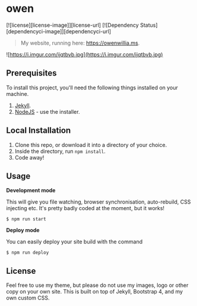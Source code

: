 # owen

[![license][license-image]][license-url] [![Dependency Status][dependencyci-image]][dependencyci-url]

> My website, running here: https://owenwillia.ms.

![https://i.imgur.com/ijqtbvb.jpg](https://i.imgur.com/ijqtbvb.jpg)

## Prerequisites

To install this project, you'll need the following things installed on your machine.

1. [Jekyll](http://jekyllrb.com/).
2. [NodeJS](http://nodejs.org) - use the installer.

## Local Installation

1. Clone this repo, or download it into a directory of your choice.
2. Inside the directory, run `npm install`.
3. Code away! 

## Usage

**Development mode**

This will give you file watching, browser synchronisation, auto-rebuild, CSS injecting etc. It's pretty badly coded at the moment, but it works! 

```shell
$ npm run start
```

**Deploy mode**

You can easily deploy your site build with the command
```shell
$ npm run deploy
```

## License

Feel free to use my theme, but please do not use my images, logo or other copy on your own site. This is built on top of Jekyll, Bootstrap 4, and my own custom CSS.
